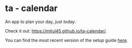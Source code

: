 # ta - calendar
An app to plan your day, _just today_.

Check it out: https://mitul45.github.io/ta-calendar/.

You can find the most recent version of the setup guide [here](https://github.com/facebookincubator/create-react-app/blob/master/template/README.md).